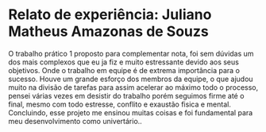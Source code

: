<h1>Relato de experiência: Juliano Matheus Amazonas de Souzs</h1>
<p></p>
O trabalho prático 1 proposto para complementar nota, foi sem dúvidas um dos mais complexos que eu ja fiz e muito estressante devido aos seus objetivos. Onde o trabalho em equipe é de extrema importância para o sucesso. Houve um grande esforço dos membros da equipe, o que ajudou muito na divisão de tarefas para assim acelerar ao máximo todo o processo, pensei várias vezes em desistir do trabalho porém seguimos firme até o final, mesmo com todo estresse, conflito e exaustão fisica e mental. Concluindo, esse projeto me ensinou muitas coisas e foi fundamental para meu desenvolvimento como univertário..
